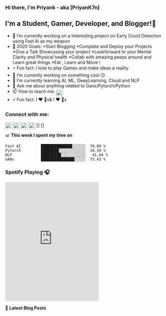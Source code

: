 ### Hi there, I'm Priyank  - aka [PriyanK7n]
## I'm a Student, Gamer, Developer, and Blogger!👋

- 🔭 I’m currently working on a Interesting project on Early Covid Detection using Fast Ai as my weapon 
- 🥅 2020 Goals: *Start Blogging
                 *Complete and Deploy your Projects
                 *Give a Talk Showcasing your project
                 *Lookforward to your Mental Clarity and Physical health
                 *Collab with amazing peeps around and Learn great things
                 *Eat , Learn and Move !
- ⚡ Fun fact: I love to play Games and make ideas a reality
- 🔭 I’m currently working on something cool :wink:
- 🌱 I’m currently learning AI, ML, DeepLearning, Cloud and NLP
- 💬 Ask me about anything related to Gans/Pytorch/Python 
- 📫 How to reach me: 
[<img align="middle" alt="PriyanK7n | Twitter" width="22px" src="https://cdn.jsdelivr.net/npm/simple-icons@v3/icons/twitter.svg" />][twitter]
- ⚡ Fun fact: I :heart: :dog:s&
              I :heart: :pizza:s
### Connect with me:             
[<img align="left" alt="PriyanK7n | YouTube" width="22px" src="https://cdn.jsdelivr.net/npm/simple-icons@v3/icons/youtube.svg" />]
[<img align="left" alt="PriyanK7n | Twitter" width="22px" src="https://cdn.jsdelivr.net/npm/simple-icons@v3/icons/twitter.svg" />][twitter]
[<img align="left" alt="PriyanK7n | LinkedIn" width="22px" src="https://cdn.jsdelivr.net/npm/simple-icons@v3/icons/linkedin.svg" />][linkedin]
[<img align="left" alt="PriyanK7n | Instagram" width="22px" src="https://cdn.jsdelivr.net/npm/simple-icons@v3/icons/instagram.svg" />]

[twitter]: https://twitter.com/PriyanK_7n
[youtube]: https://www.youtube.com/channel/UCB57bZrN3qlNyqaA_g-ML6g 
[linkedin]:https://linkedin.com/in/priyank-negi-70701919

📊 **This week I spent my time on**
<!--START_SECTION:waka-->
```text
Fast AI         ██████████████░░░░░░  70.09 % 
Pytorch         ████████░░░░░░░░░░░░  38.39 % 
NLP             █████████░░░░░░░░░░░   41.64 % 
GANs            ███████████████░░░░░  75.43 % 
```
<!--END_SECTION:waka-->

### Spotify Playing 🎧
[<iframe src="https://open.spotify.com/embed/playlist/3giMfwz1kJbROAy8ZjRg7U" width="300" height="380" frameborder="0" allowtransparency="true" allow="encrypted-media"></iframe>](https://open.spotify.com/playlist/3giMfwz1kJbROAy8ZjRg7U)

📕 **Latest Blog Posts**
<!-- BLOG-POST-LIST:START -->

<!-- BLOG-POST-LIST:END -->

